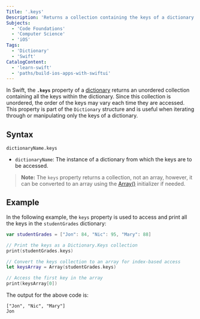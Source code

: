 ```yaml
---
Title: '.keys'
Description: 'Returns a collection containing the keys of a dictionary.'
Subjects:
  - 'Code Foundations'
  - 'Computer Science'
  - 'iOS'
Tags:
  - 'Dictionary'
  - 'Swift'
CatalogContent:
  - 'learn-swift'
  - 'paths/build-ios-apps-with-swiftui'
---
```


In Swift, the **`.keys`** property of a [dictionary](https://www.codecademy.com/resources/docs/swift/dictionaries) returns an unordered collection containing all the keys within the dictionary. Since this collection is unordered, the order of the keys may vary each time they are accessed. This property is part of the `Dictionary` structure and is useful when iterating through or manipulating only the keys of a dictionary.

## Syntax

```pseudo
dictionaryName.keys
```

- `dictionaryName`: The instance of a dictionary from which the keys are to be accessed.

> **Note:** The `keys` property returns a collection, not an array, however, it can be converted to an array using the [Array()](https://www.codecademy.com/resources/docs/swift/arrays) initializer if needed.

## Example

In the following example, the `keys` property is used to access and print all the keys in the `studentGrades` dictionary:

```swift
var studentGrades = ["Jon": 84, "Nic": 95, "Mary": 88]

// Print the keys as a Dictionary.Keys collection
print(studentGrades.keys)

// Convert the keys collection to an array for index-based access
let keysArray = Array(studentGrades.keys)

// Access the first key in the array
print(keysArray[0])
```

The output for the above code is:

```shell
["Jon", "Nic", "Mary"]
Jon
```
